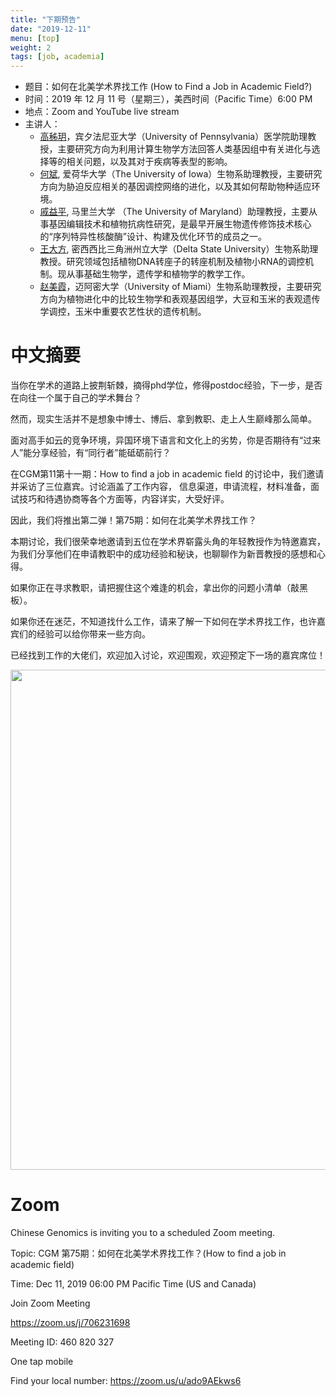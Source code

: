 ```yaml
---
title: "下期预告"
date: "2019-12-11"
menu: [top]
weight: 2
tags: [job, academia]
---
```


- 题目：如何在北美学术界找工作 (How to Find a Job in Academic Field?)
- 时间：2019 年 12 月 11 号（星期三），美西时间（Pacific Time）6:00 PM
- 地点：Zoom and YouTube live stream
- 主讲人： 
  - [高秭玥](https://scholar.google.com/citations?user=b0mn6vwAAAAJ&hl=en)，宾夕法尼亚大学（University of Pennsylvania）医学院助理教授，主要研究方向为利用计算生物学方法回答人类基因组中有关进化与选择等的相关问题，以及其对于疾病等表型的影响。
  - [何斌](https://biology.uiowa.edu/people/bin-z-he), 爱荷华大学（The University of Iowa）生物系助理教授，主要研究方向为胁迫反应相关的基因调控网络的进化，以及其如何帮助物种适应环境。
  - [戚益平](https://qilab.weebly.com/), 马里兰大学 （The University of Maryland）助理教授，主要从事基因编辑技术和植物抗病性研究，是最早开展生物遗传修饰技术核心的“序列特异性核酸酶”设计、构建及优化环节的成员之一。
  - [王大方](http://www.deltastate.edu/contact/wang-faith/), 密西西比三角洲州立大学（Delta State University）生物系助理教授。研究领域包括植物DNA转座子的转座机制及植物小RNA的调控机制。现从事基础生物学，遗传学和植物学的教学工作。
  - [赵美霞](https://blogs.miamioh.edu/zhao-genetics-genomics-lab/)，迈阿密大学（University of Miami）生物系助理教授，主要研究方向为植物进化中的比较生物学和表观基因组学，大豆和玉米的表观遗传学调控，玉米中重要农艺性状的遗传机制。


# 中文摘要

当你在学术的道路上披荆斩棘，摘得phd学位，修得postdoc经验，下一步，是否在向往一个属于自己的学术舞台？

然而，现实生活并不是想象中博士、博后、拿到教职、走上人生巅峰那么简单。

面对高手如云的竞争环境，异国环境下语言和文化上的劣势，你是否期待有“过来人”能分享经验，有“同行者”能砥砺前行？

在CGM第11第十一期：How to find a job in academic field 的讨论中，我们邀请并采访了三位嘉宾。讨论涵盖了工作内容， 信息渠道，申请流程，材料准备，面试技巧和待遇协商等各个方面等，内容详实，大受好评。

因此，我们将推出第二弹！第75期：如何在北美学术界找工作？

本期讨论，我们很荣幸地邀请到五位在学术界崭露头角的年轻教授作为特邀嘉宾，为我们分享他们在申请教职中的成功经验和秘诀，也聊聊作为新晋教授的感想和心得。

如果你正在寻求教职，请把握住这个难逢的机会，拿出你的问题小清单（敲黑板）。

如果你还在迷茫，不知道找什么工作，请来了解一下如何在学术界找工作，也许嘉宾们的经验可以给你带来一些方向。

已经找到工作的大佬们，欢迎加入讨论，欢迎围观，欢迎预定下一场的嘉宾席位！

<img src="https://imgur.com/XhZPiFX.jpg" width="600" height="800" />

# Zoom

Chinese Genomics is inviting you to a scheduled Zoom meeting.

Topic: CGM 第75期：如何在北美学术界找工作？(How to find a job in academic field)

Time: Dec 11, 2019 06:00 PM Pacific Time (US and Canada)

Join Zoom Meeting

https://zoom.us/j/706231698

Meeting ID: 460 820 327

One tap mobile

Find your local number: https://zoom.us/u/ado9AEkws6



